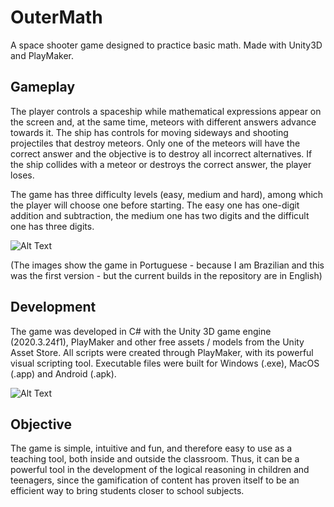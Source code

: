 # OuterMath
A space shooter game designed to practice basic math. Made with Unity3D and PlayMaker.

## Gameplay

The player controls a spaceship while mathematical expressions appear on the screen and, at the same time, meteors with different answers advance towards it. The ship has controls for moving sideways and shooting projectiles that destroy meteors. Only one of the meteors will have the correct answer and the objective is to destroy all incorrect alternatives. If the ship collides with a meteor or destroys the correct answer, the player loses.

The game has three difficulty levels (easy, medium and hard), among which the player will choose one before starting. The easy one has one-digit addition and subtraction, the medium one has two digits and the difficult one has three digits.

![Alt Text](https://media.giphy.com/media/mVuOSw7f4QazBr0u3T/giphy.gif)

(The images show the game in Portuguese - because I am Brazilian and this was the first version - but the current builds in the repository are in English)


## Development

The game was developed in C# with the Unity 3D game engine (2020.3.24f1), PlayMaker and other free assets / models from the Unity Asset Store. All scripts were created through PlayMaker, with its powerful visual scripting tool. Executable files were built for Windows (.exe), MacOS (.app) and Android (.apk). 

![Alt Text](https://media.giphy.com/media/f4jDSwUP4Q7ATsTHTw/giphy.gif)

## Objective

The game is simple, intuitive and fun, and therefore easy to use as a teaching tool, both inside and outside the classroom. Thus, it can be a powerful tool in the development of the logical reasoning in children and teenagers, since the gamification of content has proven itself to be an efficient way to bring students closer to school subjects.


